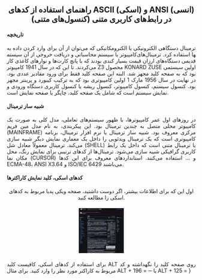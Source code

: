 <h2 align="center" >راهنمای استفاده از کدهای ASCII (اسکی) و ANSI (انسی) در رابط‌های کاربری متنی (کنسول‌های متنی)</h2>

<h4>تاریخچه</h4>
<p align="justify"; direction="rtl">
ترمینال دستگاهی الکترونیکی یا الکترومکانیکی که می‌توان از آن برای وارد کردن داده به کامپیوتر یا سیستم محاسباتی و دریافت خروجی از آن سیستم‎ها استفاده کرد.
ترمینال‌های قدیمی دستگاه‌های ارزان قیمت بسیار کندی بودند که با پانچ کارت‌ها و نوارهای کاغذی کار می‌کردند. تا این که در سال 1941 کامپیوتر Z3 محصول KONARD ZUSE اولین سیستمی بود که به صفحه کلید مجهز شد. البته این صفحه کلید فقط برای ورود مقادیر عددی بود. در نهایت در سال 1956 مارک 1 اولین کامپیوتری بود که به ترکیب کیبورد و پرینتر مجهز بود. کنسول سیستم، کنسول کامپیوتر، کنسول ریشه یا کنسول کاربری دستگاه ورودی و نمایش سیستم است که شامل یک صفحه کلید، چاپگر یا صفحه نمایش است.
</p>

<h4>شبیه ساز ترمینال</h4>
<p align="justify"; direction="rtl">
در روزهای اول عمر کامپیوترها، با ظهور سیستم‌های تعاملی، مدل کلی به صورت یک کامپیوتر محلی متصل به چندین ترمینال بود. این پیکربندی، به نام مدل مین فریم (MAINFRAME) مرکزی معروف بود. شبیه ساز ترمینال یا نرم افزار ترمینال، برنامه کامپیوتری است که یک ترمینال ویدئویی را داخل یک معماری نمایش دیگر شبیه سازی می‌کند. ترمینال معمولاً معادل شل (SHELL) یا ترمینال متنی است که داخل یک رابط کاربری گرافیکی شبیه سازی می‌شود.
ترمینال‌ها از کدهای ترتیبی برای نمایش رنگ، محل مکان نما (CURSOR) و ... استفاده می‌کنند. استانداردهای معروف برای این کدها ECMA-48، ANSI X3.64 و ISO/IEC 6429 می‌باشند.
</p>

<h4>کدهای اسکی، کلید نمایش کاراکترها </h4>
<p align="center"; direction="rtl">اول این که برای اطلاعات بیشتر، اگر دوست داشتید، صفحه ویکی پدیا مربوط به کدهای اسکی را مطالعه کنید.</p>
<h4 align="center">
  <a href="https://en.wikipedia.org/wiki/ASCII">
    <img src="PRV1.jpg" style="width:120px;height:120px;"></img>
  </a>
</h4>

<p align="justify"; direction="rtl">
برای استفاده از کدهای اسکی، کافیست کلید ALT روی صفحه کلید را نگهداشته و کد مربوط به کاراکتر مورد نظر را وارد کنید. برای مثال ALT + 196 = ─ یا  ALT + 125 = }
</p>
